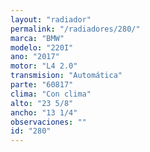 ```yaml
---
layout: "radiador"
permalink: "/radiadores/280/"
marca: "BMW"
modelo: "220I"
ano: "2017"
motor: "L4 2.0"
transmision: "Automática"
parte: "60817"
clima: "Con clima"
alto: "23 5/8"
ancho: "13 1/4"
observaciones: ""
id: "280"
---
```


